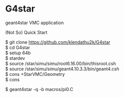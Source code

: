 # G4star  
geant4star VMC application  
  
(Not So) Quick Start  

$ git clone https://github.com/klendathu2k/G4star  
$ cd G4star  
$ setup 64b  
$ stardev  
$ source /star/simu/simu/root6.16.00/bin/thisroot.csh  
$ source /star/simu/simu/geant4.10.3.3/bin/geant4.csh  
$ cons +StarVMC/Geometry  
$ cons  
  
$ geant4star -q -b macros/pi0.C  




